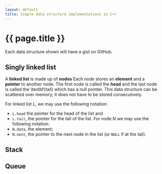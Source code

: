 ```yaml
---
layout: default
title: Simple data structure implementations in C++
---
```


# {{ page.title }}

Each data structure shown will have a gist on GitHub.

## Singly linked list

A **linked list** is made up of **nodes** Each node stores an **element** and a **pointer** to another node. The first node is called the **head** and the last node is called the \textbf{tail} which has a null pointer. This data structure can be scattered over memory; it does not have to be stored consecutively.

For linked list $L$, we may use the following notation:
* `L.head` the pointer for the head of the list and
* `L.tail`, the pointer for the tail of the list.
For node $N$ we may use the following notation:
* `N.data`, the element;
* `N.next`, the pointer to the next node in the list (or `NULL` if at the tail).

<script src="https://gist.github.com/benapier/0e7d1cebe2801d387609e20ec594646a.js"></script>

## Stack

## Queue
